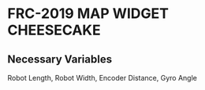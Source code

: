 # FRC-2019 MAP WIDGET CHEESECAKE

## Necessary Variables

Robot Length, Robot Width, Encoder Distance, Gyro Angle
